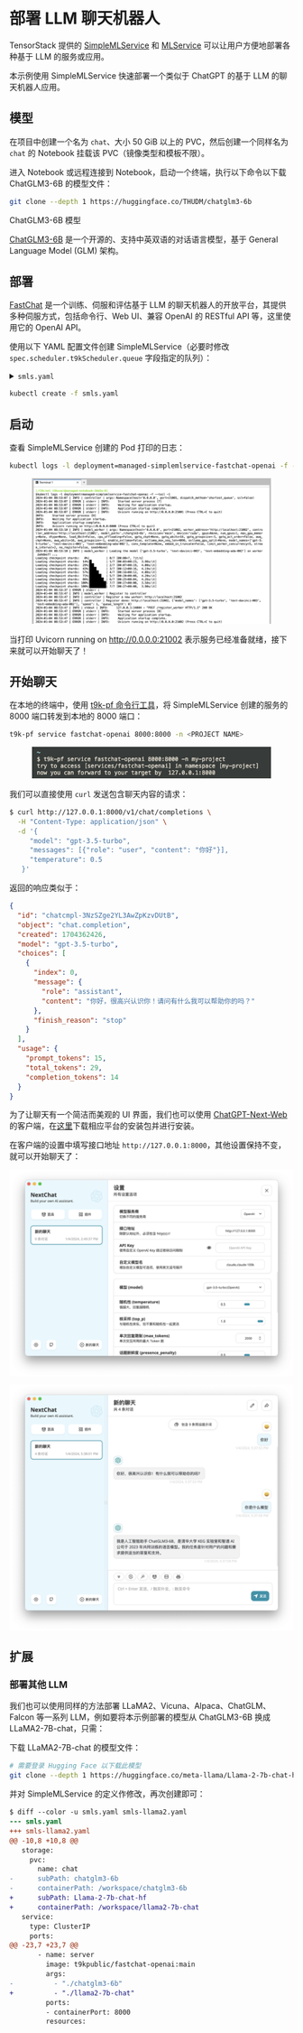 # 部署 LLM 聊天机器人

TensorStack 提供的 [SimpleMLService](../modules/deployment/simplemlservice.md) 和 [MLService](../modules/deployment/mlservice.md) 可以让用户方便地部署各种基于 LLM 的服务或应用。

本示例使用 SimpleMLService 快速部署一个类似于 ChatGPT 的基于 LLM 的聊天机器人应用。

## 模型

在项目中创建一个名为 `chat`、大小 50 GiB 以上的 PVC，然后创建一个同样名为 `chat` 的 Notebook 挂载该 PVC（镜像类型和模板不限）。

进入 Notebook 或远程连接到 Notebook，启动一个终端，执行以下命令以下载 ChatGLM3-6B 的模型文件：

```bash
git clone --depth 1 https://huggingface.co/THUDM/chatglm3-6b
```

<aside class="note info">
<div class="title">ChatGLM3-6B 模型</div>

<a target="_blank" rel="noopener noreferrer" href="https://github.com/THUDM/ChatGLM3">ChatGLM3-6B</a> 是一个开源的、支持中英双语的对话语言模型，基于 General Language Model (GLM) 架构。

</aside>

## 部署

<a target="_blank" rel="noopener noreferrer" href="https://github.com/lm-sys/FastChat">FastChat</a> 是一个训练、伺服和评估基于 LLM 的聊天机器人的开放平台，其提供多种伺服方式，包括命令行、Web UI、兼容 OpenAI 的 RESTful API 等，这里使用它的 OpenAI API。

使用以下 YAML 配置文件创建 SimpleMLService（必要时修改 `spec.scheduler.t9kScheduler.queue` 字段指定的队列）：

<details><summary><code class="hljs">smls.yaml</code></summary>

```yaml
{{#include ../assets/examples/deploy-llm-chatbot/smls.yaml}}
```

</details>

```bash
kubectl create -f smls.yaml
```

## 启动

查看 SimpleMLService 创建的 Pod 打印的日志：

```bash
kubectl logs -l deployment=managed-simplemlservice-fastchat-openai -f --tail -1
```

<figure class="screenshot">
  <img alt="service-log" src="../assets/examples/deploy-llm-chatbot/service-log.png" class="screenshot"/>
</figure>

当打印 Uvicorn running on http://0.0.0.0:21002 表示服务已经准备就绪，接下来就可以开始聊天了！

## 开始聊天

在本地的终端中，使用 [t9k-pf 命令行工具](../tools/cli-t9k-pf/index.md)，将 SimpleMLService 创建的服务的 8000 端口转发到本地的 8000 端口：

```bash
t9k-pf service fastchat-openai 8000:8000 -n <PROJECT NAME>
```

<figure class="screenshot">
  <img alt="pf" src="../assets/examples/deploy-llm-chatbot/pf.png" class="screenshot"/>
</figure>

我们可以直接使用 `curl` 发送包含聊天内容的请求：

```bash
$ curl http://127.0.0.1:8000/v1/chat/completions \
  -H "Content-Type: application/json" \
  -d '{
     "model": "gpt-3.5-turbo",
     "messages": [{"role": "user", "content": "你好"}],
     "temperature": 0.5
   }'
```

返回的响应类似于：

```json
{
  "id": "chatcmpl-3NzSZge2YL3AwZpKzvDUtB",
  "object": "chat.completion",
  "created": 1704362426,
  "model": "gpt-3.5-turbo",
  "choices": [
    {
      "index": 0,
      "message": {
        "role": "assistant",
        "content": "你好，很高兴认识你！请问有什么我可以帮助你的吗？"
      },
      "finish_reason": "stop"
    }
  ],
  "usage": {
    "prompt_tokens": 15,
    "total_tokens": 29,
    "completion_tokens": 14
  }
}
```

为了让聊天有一个简洁而美观的 UI 界面，我们也可以使用 <a target="_blank" rel="noopener noreferrer" href="https://github.com/ChatGPTNextWeb/ChatGPT-Next-Web">ChatGPT-Next-Web</a> 的客户端，在<a target="_blank" rel="noopener noreferrer" href="https://github.com/ChatGPTNextWeb/ChatGPT-Next-Web/releases">这里</a>下载相应平台的安装包并进行安装。

在客户端的设置中填写接口地址 `http://127.0.0.1:8000`，其他设置保持不变，就可以开始聊天了：

<figure style="display: block; margin-left: auto; margin-right: auto;">
  <img alt="client-setting" src="../assets/examples/deploy-llm-chatbot/client-setting.png" style="display: block; margin-left: auto; margin-right: auto;"/>
</figure>

<figure style="display: block; margin-left: auto; margin-right: auto;">
  <img alt="client-chat" src="../assets/examples/deploy-llm-chatbot/client-chat.png" style="display: block; margin-left: auto; margin-right: auto;"/>
</figure>

## 扩展

### 部署其他 LLM

我们也可以使用同样的方法部署 LLaMA2、Vicuna、Alpaca、ChatGLM、Falcon 等一系列 LLM，例如要将本示例部署的模型从 ChatGLM3-6B 换成 LLaMA2-7B-chat，只需：

下载 LLaMA2-7B-chat 的模型文件：

```bash
# 需要登录 Hugging Face 以下载此模型
git clone --depth 1 https://huggingface.co/meta-llama/Llama-2-7b-chat-hf
```

并对 SimpleMLService 的定义作修改，再次创建即可：

```diff
$ diff --color -u smls.yaml smls-llama2.yaml
--- smls.yaml
+++ smls-llama2.yaml
@@ -10,8 +10,8 @@
   storage:
     pvc:
       name: chat
-      subPath: chatglm3-6b
-      containerPath: /workspace/chatglm3-6b
+      subPath: Llama-2-7b-chat-hf
+      containerPath: /workspace/llama2-7b-chat
   service:
     type: ClusterIP
     ports:
@@ -23,7 +23,7 @@
       - name: server
         image: t9kpublic/fastchat-openai:main
         args:
-          - "./chatglm3-6b"
+          - "./llama2-7b-chat"
         ports:
         - containerPort: 8000
         resources:
```
